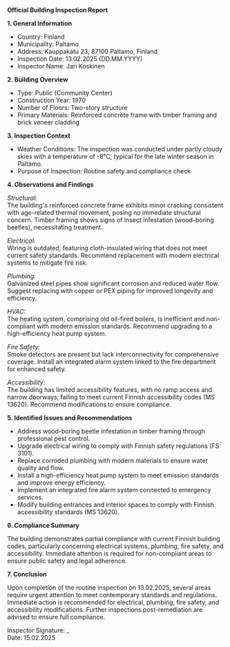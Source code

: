 **Official Building Inspection Report**

**1. General Information**

- Country: Finland
- Municipality: Paltamo
- Address: Kauppakatu 23, 87100 Paltamo, Finland
- Inspection Date: 13.02.2025 (DD.MM.YYYY)
- Inspector Name: Jari Koskinen

**2. Building Overview**

- Type: Public (Community Center)
- Construction Year: 1970
- Number of Floors: Two-story structure
- Primary Materials: Reinforced concrete frame with timber framing and brick veneer cladding

**3. Inspection Context**

- Weather Conditions: The inspection was conducted under partly cloudy skies with a temperature of -8°C, typical for the late winter season in Paltamo.
- Purpose of Inspection: Routine safety and compliance check

**4. Observations and Findings**

*Structural:*  
The building's reinforced concrete frame exhibits minor cracking consistent with age-related thermal movement, posing no immediate structural concern. Timber framing shows signs of insect infestation (wood-boring beetles), necessitating treatment.

*Electrical:*  
Wiring is outdated, featuring cloth-insulated wiring that does not meet current safety standards. Recommend replacement with modern electrical systems to mitigate fire risk.

*Plumbing:*  
Galvanized steel pipes show significant corrosion and reduced water flow. Suggest replacing with copper or PEX piping for improved longevity and efficiency.

*HVAC:*  
The heating system, comprising old oil-fired boilers, is inefficient and non-compliant with modern emission standards. Recommend upgrading to a high-efficiency heat pump system.

*Fire Safety:*  
Smoke detectors are present but lack interconnectivity for comprehensive coverage. Install an integrated alarm system linked to the fire department for enhanced safety.

*Accessibility:*  
The building has limited accessibility features, with no ramp access and narrow doorways, failing to meet current Finnish accessibility codes (MS 13620). Recommend modifications to ensure compliance.

**5. Identified Issues and Recommendations**

- Address wood-boring beetle infestation in timber framing through professional pest control.
- Upgrade electrical wiring to comply with Finnish safety regulations (FS 3101).
- Replace corroded plumbing with modern materials to ensure water quality and flow.
- Install a high-efficiency heat pump system to meet emission standards and improve energy efficiency.
- Implement an integrated fire alarm system connected to emergency services.
- Modify building entrances and interior spaces to comply with Finnish accessibility standards (MS 13620).

**6. Compliance Summary**

The building demonstrates partial compliance with current Finnish building codes, particularly concerning electrical systems, plumbing, fire safety, and accessibility. Immediate attention is required for non-compliant areas to ensure public safety and legal adherence.

**7. Conclusion**

Upon completion of the routine inspection on 13.02.2025, several areas require urgent attention to meet contemporary standards and regulations. Immediate action is recommended for electrical, plumbing, fire safety, and accessibility modifications. Further inspections post-remediation are advised to ensure full compliance.

Inspector Signature: _  
Date: 15.02.2025